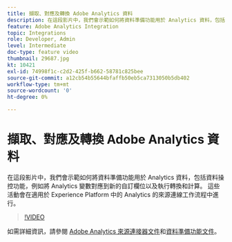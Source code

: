 ```yaml
---
title: 擷取、對應及轉換 Adobe Analytics 資料
description: 在這段影片中，我們會示範如何將資料準備功能用於 Analytics 資料，包括資料操控功能，例如將 Analytics 變數對應到新的自訂欄位以及執行轉換和計算。 這些活動會在適用於 Experience Platform 中的 Analytics 的來源連線工作流程中進行。
feature: Adobe Analytics Integration
topic: Integrations
role: Developer, Admin
level: Intermediate
doc-type: feature video
thumbnail: 29687.jpg
kt: 10421
exl-id: 74998f1c-c2d2-425f-b662-58781c825bee
source-git-commit: a12cb54b55644bfaffb50eb5ca7313050b5db402
workflow-type: tm+mt
source-wordcount: '0'
ht-degree: 0%

---
```


# 擷取、對應及轉換 Adobe Analytics 資料

在這段影片中，我們會示範如何將資料準備功能用於 Analytics 資料，包括資料操控功能，例如將 Analytics 變數對應到新的自訂欄位以及執行轉換和計算。 這些活動會在適用於 Experience Platform 中的 Analytics 的來源連線工作流程中進行。

>[!VIDEO](https://video.tv.adobe.com/v/29687?quality=12&learn=on)

如需詳細資訊，請參閱 [Adobe Analytics 來源連接器文件](https://experienceleague.adobe.com/docs/experience-platform/sources/ui-tutorials/create/adobe-applications/analytics.html?lang=zh-Hant)和[資料準備功能文件](https://experienceleague.adobe.com/docs/experience-platform/data-prep/functions.html?lang=zh-Hant)。
